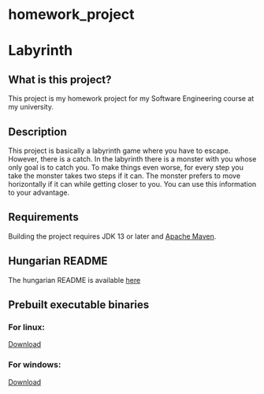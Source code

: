 # homework_project
# Labyrinth

## What is this project?  
This project is my homework project for my Software Engineering course at my university.
  
## Description
This project is basically a labyrinth game where you have to escape. However, there is a catch.
In the labyrinth there is a monster with you whose only goal is to catch you. To make things even worse,
for every step you take the monster takes two steps if it can. The monster prefers to move horizontally
if it can while getting closer to you. You can use this information to your advantage.

## Requirements
Building the project requires JDK 13 or later and [Apache Maven](https://maven.apache.org/).

## Hungarian README
The hungarian README is available [here](https://github.com/petrusjt/homework_project/blob/master/README_HU.md)

## Prebuilt executable binaries
### For linux:
[Download](https://mega.nz/file/MNFD2CDQ#SKBW0H34Kijk2Sqx29hsYji2Ap-9Wnxjwgz3FFCZV5Q)
### For windows:
[Download](https://mega.nz/file/ZRE3jCbL#mDxhSVT3b_cypKkb4oXxjKGzGkV4MT7VpZhrtDOA5gU)

